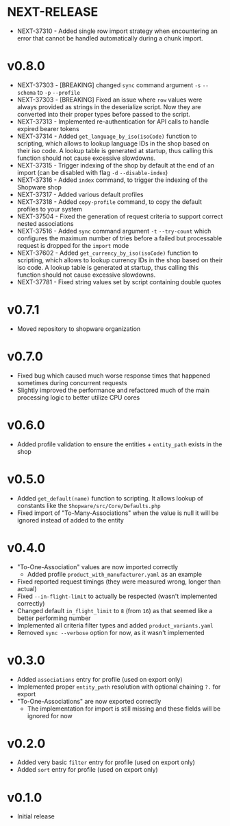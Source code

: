 # NEXT-RELEASE
- NEXT-37310 - Added single row import strategy when encountering an error that cannot be handled automatically during a chunk import.

# v0.8.0

- NEXT-37303 - [BREAKING] changed `sync` command argument `-s` `--schema` to `-p` `--profile`
- NEXT-37303 - [BREAKING] Fixed an issue where `row` values were always provided as strings in the deserialize script.
Now they are converted into their proper types before passed to the script.
- NEXT-37313 - Implemented re-authentication for API calls to handle expired bearer tokens
- NEXT-37314 - Added `get_language_by_iso(isoCode)` function to scripting, which allows to lookup language IDs in the shop based on their iso code. A lookup table is generated at startup, thus calling this function should not cause excessive slowdowns.
- NEXT-37315 - Trigger indexing of the shop by default at the end of an import (can be disabled with flag `-d` `--disable-index`)
- NEXT-37316 - Added `index` command, to trigger the indexing of the Shopware shop
- NEXT-37317 - Added various default profiles
- NEXT-37318 - Added `copy-profile` command, to copy the default profiles to your system
- NEXT-37504 - Fixed the generation of request criteria to support correct nested associations
- NEXT-37516 - Added `sync` command argument `-t` `--try-count` which configures the maximum number of tries before a failed but processable request is dropped for the `import` mode
- NEXT-37602 - Added `get_currency_by_iso(isoCode)` function to scripting, which allows to lookup currency IDs in the shop based on their iso code. A lookup table is generated at startup, thus calling this function should not cause excessive slowdowns. 
- NEXT-37781 - Fixed string values set by script containing double quotes

# v0.7.1

- Moved repository to shopware organization

# v0.7.0

- Fixed bug which caused much worse response times that happened sometimes during concurrent requests
- Slightly improved the performance and refactored much of the main processing logic to better utilize CPU cores

# v0.6.0

- Added profile validation to ensure the entities + `entity_path` exists in the shop

# v0.5.0

- Added `get_default(name)` function to scripting. It allows lookup of constants like the `Shopware/src/Core/Defaults.php`
- Fixed import of "To-Many-Associations" when the value is null it will be ignored instead of added to the entity

# v0.4.0

- "To-One-Association" values are now imported correctly
  - Added profile `product_with_manufacturer.yaml` as an example
- Fixed reported request timings (they were measured wrong, longer than actual)
- Fixed `--in-flight-limit` to actually be respected (wasn't implemented correctly)
- Changed default `in_flight_limit` to `8` (from `16`) as that seemed like a better performing number
- Implemented all criteria filter types and added `product_variants.yaml`
- Removed `sync --verbose` option for now, as it wasn't implemented

# v0.3.0

- Added `associations` entry for profile (used on export only)
- Implemented proper `entity_path` resolution with optional chaining `?.` for export
- "To-One-Associations" are now exported correctly
  - The implementation for import is still missing and these fields will be ignored for now

# v0.2.0

- Added very basic `filter` entry for profile (used on export only)
- Added `sort` entry for profile (used on export only)

# v0.1.0

- Initial release
